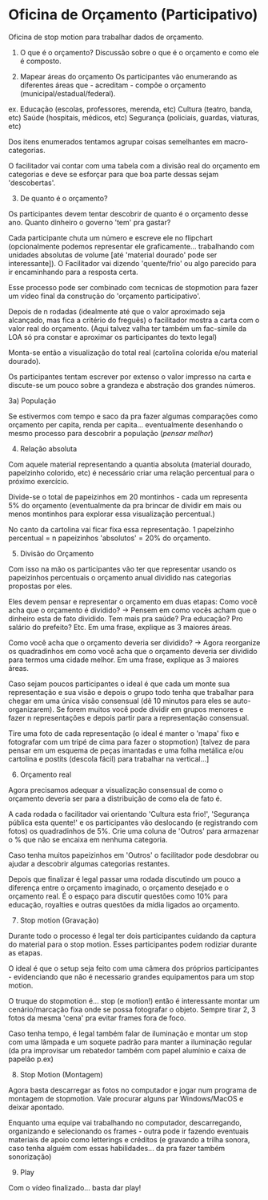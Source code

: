 # Oficina de Orçamento (Participativo)

Oficina de stop motion para trabalhar dados de orçamento.

1) O que é o orçamento?
Discussão sobre o que é o orçamento e como ele é composto.

2) Mapear áreas do orçamento
Os participantes vão enumerando as diferentes áreas que - acreditam - compõe o orçamento (municipal/estadual/federal).

ex.
Educação (escolas, professores, merenda, etc)
Cultura (teatro, banda, etc)
Saúde (hospitais, médicos, etc)
Segurança (policiais, guardas, viaturas, etc)

Dos itens enumerados tentamos agrupar coisas semelhantes em macro-categorias.

O facilitador vai contar com uma tabela com a divisão real do orçamento em categorias e deve se esforçar para que boa parte dessas sejam 'descobertas'.

3) De quanto é o orçamento?

Os participantes devem tentar descobrir de quanto é o orçamento desse ano. Quanto dinheiro o governo 'tem' pra gastar?

Cada participante chuta um número e escreve ele no flipchart (opcionalmente podemos representar ele graficamente... trabalhando com unidades absolutas de volume [até 'material dourado' pode ser interessante]). O Facilitador vai dizendo 'quente/frio' ou algo parecido para ir encaminhando para a resposta certa.

Esse processo pode ser combinado com tecnicas de stopmotion para fazer um vídeo final da construção do 'orçamento participativo'.

Depois de n rodadas (idealmente até que o valor aproximado seja alcançado, mas fica a critério do freguês) o facilitador mostra a carta com o valor real do orçamento. (Aqui talvez valha ter também um fac-simile da LOA só pra constar e aproximar os participantes do texto legal)

Monta-se então a visualização do total real (cartolina colorida e/ou material dourado).

Os participantes tentam escrever por extenso o valor impresso na carta e discute-se um pouco sobre a grandeza e abstração dos grandes números.

3a) População

Se estivermos com tempo e saco da pra fazer algumas comparações como orçamento per capita, renda per capita... eventualmente desenhando o mesmo processo para descobrir a população (*pensar melhor*)

4) Relação absoluta

Com aquele material representando a quantia absoluta (material dourado, papelzinho colorido, etc) é necessário criar uma relação percentual para o próximo exercício.

Divide-se o total de papeizinhos em 20 montinhos - cada um representa 5% do orçamento (eventualmente da pra brincar de dividir em mais ou menos montinhos para explorar essa visualização percentual.)

No canto da cartolina vai ficar fixa essa representação. 1 papelzinho percentual = n papeizinhos 'absolutos' = 20% do orçamento.

5) Divisão do Orçamento

Com isso na mão os participantes vão ter que representar usando os papeizinhos percentuais o orçamento anual dividido nas categorias propostas por eles.

Eles devem pensar e representar o orçamento em duas etapas:
Como você acha que o orçamento é dividido?
-> Pensem em como vocês acham que o dinheiro esta de fato dividido. Tem mais pra saúde? Pra educação? Pro salário do prefeito? Etc.
Em uma frase, explique as 3 maiores áreas.

Como você acha que o orçamento deveria ser dividido?
-> Agora reorganize os quadradinhos em como você acha que o orçamento deveria ser dividido para termos uma cidade melhor.
Em uma frase, explique as 3 maiores áreas.

Caso sejam poucos participantes o ideal é que cada um monte sua representação e sua visão e depois o grupo todo tenha que trabalhar para chegar em uma única visão consensual (dê 10 minutos para eles se auto-organizarem). Se forem muitos você pode dividir em grupos menores e fazer n representações e depois partir para a representação consensual.

Tire uma foto de cada representação (o ideal é manter o 'mapa' fixo e fotografar com um tripé de cima para fazer o stopmotion) [talvez de para pensar em um esquema de peças imantadas e uma folha metálica e/ou cartolina e postits (descola fácil) para trabalhar na vertical...]

6) Orçamento real

Agora precisamos adequar a visualização consensual de como o orçamento deveria ser para a distribuição de como ela de fato é.

A cada rodada o facilitador vai orientando 'Cultura esta frio!', 'Segurança pública esta quente!' e os participantes vão deslocando (e registrando com fotos) os quadradinhos de 5%. Crie uma coluna de 'Outros' para armazenar o % que não se encaixa em nenhuma categoria.

Caso tenha muitos papeizinhos em 'Outros' o facilitador pode desdobrar ou ajudar a descobrir algumas categorias restantes.

Depois que finalizar é legal passar uma rodada discutindo um pouco a diferença entre o orçamento imaginado, o orçamento desejado e o orçamento real. É o espaço para discutir questões como 10% para educação, royalties e outras questões da mídia ligados ao orçamento.

7) Stop motion (Gravação)

Durante todo o processo é legal ter dois participantes cuidando da captura do material para o stop motion. Esses participantes podem rodiziar durante as etapas.

O ideal é que o setup seja feito com uma câmera dos próprios participantes - evidenciando que não é necessario grandes equipamentos para um stop motion.

O truque do stopmotion é... stop (e motion!) então é interessante montar um cenário/marcação fixa onde se possa fotografar o objeto. Sempre tirar 2, 3 fotos da mesma 'cena' pra evitar frames fora de foco.

Caso tenha tempo, é legal também falar de iluminação e montar um stop com uma lâmpada e um soquete padrão para manter a iluminação regular (da pra improvisar um rebatedor também com papel alumínio e caixa de papelão p.ex)

8) Stop Motion (Montagem)

Agora basta descarregar as fotos no computador e jogar num programa de montagem de stopmotion. Vale procurar alguns par Windows/MacOS e deixar apontado.

Enquanto uma equipe vai trabalhando no computador, descarregando, organizando e selecionando os frames - outra pode ir fazendo eventuais materiais de apoio como letterings e créditos (e gravando a trilha sonora, caso tenha alguém com essas habilidades... da pra fazer também sonorização)

9) Play

Com o vídeo finalizado... basta dar play!